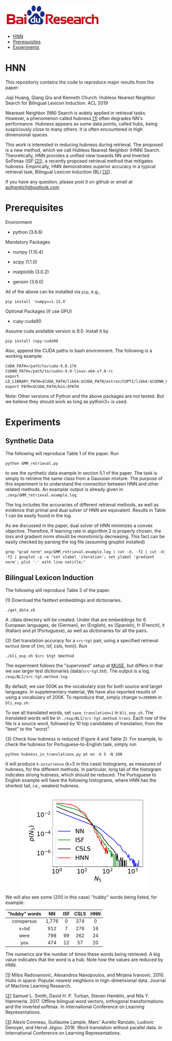 ![Baidu Logo](/doc/baidu-research-logo-small.png)

- [HNN](#HNN)
- [Prerequisites](#Prerequisites)
- [Experiments](#Experiments)

# HNN
This repositorty contains the code to reproduce major results from the paper:

Jiaji Huang, Qiang Qiu and Kenneth Church. Hubless Nearest Neighbor Search for Bilingual Lexicon Induction. ACL 2019

Neareast Neighbor (NN) Search is widely applied in retrieval tasks. However, a phenomenon called hubness [[1]](http://www.jmlr.org/papers/volume11/radovanovic10a/radovanovic10a.pdf) often degrades NN's performance.
Hubness appears as some data points, called hubs, being suspiciously close to many others. It is often encountered in high dimensional spaces.

This work is interested in reducing hubness during retrieval. The proposed is a new method, which we call Hubless Nearest Neighbor (HNN) Search.
Theoretically, HNN provides a unified view towards NN and Inverted SoFtmax (ISF [[2]](https://arxiv.org/pdf/1702.03859.pdf)), a recently proposed retrieval method that mitigates hubness.
Empirically, HNN demonstrates superior accuracy in a typical retrieval task, Bilingual Lexicon Induction (BLI [[3]](https://arxiv.org/pdf/1710.04087.pdf)).

If you have any question, please post it on github or email at authentichj@outlook.com

# Prerequisites
Environment
* python (3.6.6)

Mandatory Packages
* numpy (1.15.4)

* scipy (1.1.0)

* matplotlib (3.0.2)

* gensim (3.6.0)

All of the above can be installed via `pip`, e.g.,
```
pip install 'numpy==1.15.4'
```

Optional Packages (if use GPU)
* cupy-cuda90

Assume cuda available version is 9.0. Install it by
```
pip install cupy-cuda90
```
Also, append the CUDA paths in bash environment. The following is a working example:
```
CUDA_PATH=/path/to/cuda-9.0.176
CUDNN_PATH=/path/to/cudnn-9.0-linux-x64-v7.0-rc
export LD_LIBRARY_PATH=$CUDA_PATH/lib64:$CUDA_PATH/extras/CUPTI/lib64:$CUDNN_PATH/lib64:$LD_LIBRARY_PATH
export PATH=$CUDA_PATH/bin:$PATH
```
Note: Other versions of Python and the above packages are not tested. But we believe they should work as long as python3+ is used.

# Experiments
## Synthetic Data
The following will reproduce Table 1 of the paper. Run
```
python GMM_retrieval.py
```
to see the synthetic data example in section 5.1 of the paper. The task is simply to retrieve the same class from a Gaussian mixture. The purpose of this experiment is to understand the connection between HNN and other related methods. An examplar output is already given in `./exp/GMM_retrieval.example.log`.

The log includes the accuracies of different retrieval methods, as well as evidence that primal and dual solver of HNN are equivalent. Results in Table 1 can be easily found in the log.

As we discussed in the paper, dual solver of HNN minimizes a convex objective. Therefore, if learning rate in algorithm 2 is properly chosen, the loss and gradient norm should be monotonicly decreasing. This fact can be easily checked by parsing the log file (assuming gnuplot installed)
```
grep "grad norm" exp/GMM_retrieval.example.log | cut -d, -f2 | cut -d: -f2 | gnuplot -p -e "set xlabel 'iteration'; set ylabel 'gradient norm'; plot '-' with line notitle;"
```

## Bilingual Lexicon Induction
The following will reproduce Table 3 of the paper.

(1) Download the fasttext embeddings and dictionaries.
```
./get_data.sh
```
A ./data directory will be created. Under that are embeddings for 6 European languages, de (German), en (English), es (Spanish), fr (French), it (Italian) and pt (Portuguese), as well as dictionaries for all the pairs.

(2) Get translation accuracy for a `src`-`tgt` pair, using a specified retrieval `method` (one of {nn, isf, csls, hnn}). Run
```
./bli_exp.sh $src $tgt $method
```
The experiment follows the "supervised" setup at [MUSE](https://github.com/facebookresearch/MUSE), but differs in that we use larger test dictionaries (data/`src`-`tgt`.txt). The output is a log, `/exp/BLI/src-tgt.method.log`. 

By default, we use 500K as the vocabulary size for both source and target languages. In supplementary material, We have also reported results of using a vocabulary of 200K. To reproduce that, simply change `V=200000` in `bli_exp.sh`.

To see all translated words, set `save_translation=1` in `bli_exp.sh`. The translated words will be in `./exp/BLI/src-tgt.method.trans`. Each row of the file is a source word, followed by 10 top candidates of translation, from the "best" to the "worst".

(3) Check how hubness is reduced (Figure 4 and Table 2). For example, to check the hubness for Portuguese-to-English task, simply run
```
python hubness_in_translations.py pt en -k 5 -N 200
```
It will produce `k-occurrence` (k=5 in this case) histograms, as measures of hubness, for the different methods. In particular, long tail of the histogram indicates strong hubness, which should be reduced. The Portuguese to English example will have the following histograms, where HNN has the shortest tail, *i.e.*, weakest hubness.
<p align="center">
    <img src="doc/pt-en.k_occur.png" width="400">
</p>
We will also see some (200 in this case) "hubby" words being listed, for example:

| "hubby" words |   NN  | ISF | CSLS | HNN |
|:-------------:|:-----:|:---:|:----:|:---:|
|   conspersus  | 1,776 |   0 |  374 |   0 |
|      s+bd     |   912 |   7 |  278 |  16 |
|      were     |   798 |  99 |  262 |  24 |
|      you      |   474 |  12 |   57 |  20 |

The numerics are the number of times these words being retrieved. A big value indicates that the word is a hub. Note how the values are reduced by HNN.

[[1]](http://www.jmlr.org/papers/volume11/radovanovic10a/radovanovic10a.pdf) Milos Radovanovic, Alexandros Nanopoulos, and Mirjana Ivanovic. 2010. Hubs in space: Popular nearest neighbors in high-dimensional data. Journal of Machine Learning Research.

[[2]](https://arxiv.org/pdf/1702.03859.pdf) Samuel L. Smith, David H. P. Turban, Steven Hamblin, and Nils Y. Hammerla. 2017. Offline bilingual word vectors, orthogonal transformations and the inverted softmax. In International Conference on Learning Representations.

[[3]](https://arxiv.org/pdf/1710.04087.pdf) Alexis Conneau, Guillaume Lample, Marc' Aurelio Ranzato, Ludovic Denoyer, and Hervé Jégou. 2018. Word translation without parallel data. In International Conference on Learning Representations.
